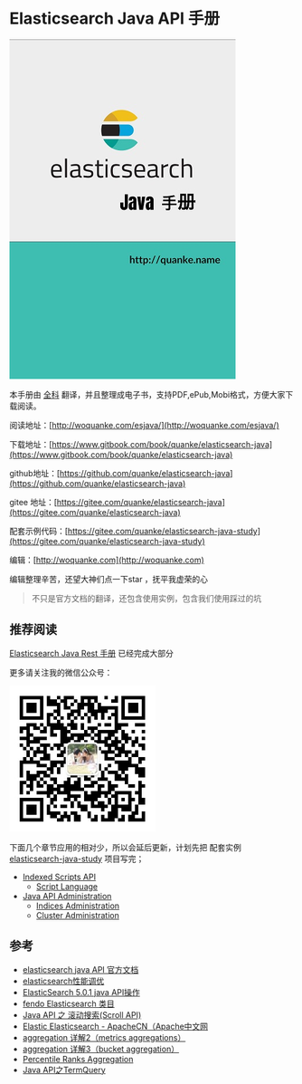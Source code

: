 # Elasticsearch Java API 手册

![](/assets/Cover_400_600.jpg)

本手册由 [全科](http://woquanke.com) 翻译，并且整理成电子书，支持PDF,ePub,Mobi格式，方便大家下载阅读。


阅读地址：[http://woquanke.com/esjava/](http://woquanke.com/esjava/)

下载地址：[https://www.gitbook.com/book/quanke/elasticsearch-java](https://www.gitbook.com/book/quanke/elasticsearch-java)

github地址：[https://github.com/quanke/elasticsearch-java](https://github.com/quanke/elasticsearch-java)

gitee 地址：[https://gitee.com/quanke/elasticsearch-java](https://gitee.com/quanke/elasticsearch-java) 

配套示例代码：[https://gitee.com/quanke/elasticsearch-java-study](https://gitee.com/quanke/elasticsearch-java-study)


编辑：[http://woquanke.com](http://woquanke.com)

编辑整理辛苦，还望大神们点一下star ，抚平我虚荣的心

> 不只是官方文档的翻译，还包含使用实例，包含我们使用踩过的坑

## 推荐阅读

[Elasticsearch Java Rest 手册](https://www.gitbook.com/book/quanke/elasticsearch-java-rest/) 已经完成大部分


更多请关注我的微信公众号：

![](/assets/qrcode_for_gh_26893aa0a4ea_258.jpg)


下面几个章节应用的相对少，所以会延后更新，计划先把 配套实例 [ elasticsearch-java-study](https://gitee.com/quanke/elasticsearch-java-study) 项目写完；

* [Indexed Scripts API](indexed-scripts-api.md)
  * [Script Language](indexed-scripts-api/script-language.md)
* [Java API Administration](java-api-administration.md)
  * [Indices Administration](java-api-administration/indices-administration.md)
  * [Cluster Administration](java-api-administration/cluster-administration.md)

## 参考

- [elasticsearch java API 官方文档](https://www.elastic.co/guide/en/elasticsearch/client/java-api/current/index.html)
- [elasticsearch性能调优](http://www.cnblogs.com/hseagle/p/6015245.html)
- [ElasticSearch 5.0.1 java API操作](http://blog.csdn.net/gaoqiao1988/article/details/53842728)
- [fendo Elasticsearch 类目](http://blog.csdn.net/u011781521/article/category/7096008)
- [Java API 之 滚动搜索(Scroll API)](http://blog.csdn.net/sunnyyoona/article/details/52810397)
- [Elastic Elasticsearch - ApacheCN（Apache中文网](http://cwiki.apachecn.org/display/Elasticsearch/)
- [aggregation 详解2（metrics aggregations）](http://www.cnblogs.com/licongyu/p/5515786.html)
- [aggregation 详解3（bucket aggregation）](http://www.cnblogs.com/licongyu/p/5503094.html)
- [Percentile Ranks Aggregation](http://www.cnblogs.com/benjiming/p/7099638.html)
- [Java API之TermQuery](http://blog.csdn.net/sunnyyoona/article/details/52852483)